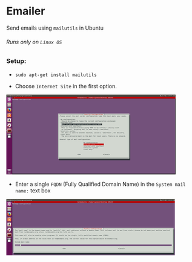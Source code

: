 # Emailer
Send emails using `mailutils` in Ubuntu

###### Runs only on `Linux OS`

### Setup:
- `sudo apt-get install mailutils`

- Choose `Internet Site` in the first option.

![img_3.png](img_3.png)

- Enter a single `FQDN` (Fully Qualified Domain Name) in the `System mail name:` text box

![img_4.png](img_4.png)